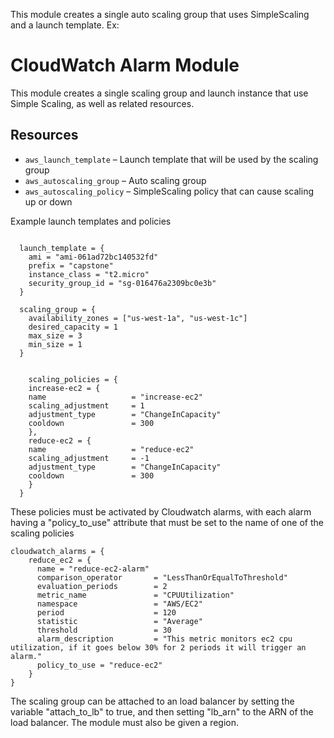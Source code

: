 This module creates a single auto scaling group that uses SimpleScaling and a launch template. 
Ex:
# CloudWatch Alarm Module

This module creates a single scaling group and launch instance that use Simple Scaling, as well as related resources.

## Resources

- `aws_launch_template` – Launch template that will be used by the scaling group
- `aws_autoscaling_group` – Auto scaling group
- `aws_autoscaling_policy` – SimpleScaling policy that can cause scaling up or down

Example launch templates and policies
```

  launch_template = {
    ami = "ami-061ad72bc140532fd" 
    prefix = "capstone"
    instance_class = "t2.micro"
    security_group_id = "sg-016476a2309bc0e3b"
  }

  scaling_group = {
    availability_zones = ["us-west-1a", "us-west-1c"]
    desired_capacity = 1
    max_size = 3
    min_size = 1
  }

  ```

```

    scaling_policies = {
    increase-ec2 = {
    name                   = "increase-ec2"
    scaling_adjustment     = 1
    adjustment_type        = "ChangeInCapacity"
    cooldown               = 300
    },
    reduce-ec2 = {
    name                   = "reduce-ec2"
    scaling_adjustment     = -1
    adjustment_type        = "ChangeInCapacity"
    cooldown               = 300
    }
  }

  ```

These policies must be activated by Cloudwatch alarms, with each alarm having a "policy_to_use" attribute that must be set to the name of one of the scaling policies

```
cloudwatch_alarms = {
    reduce_ec2 = {
      name = "reduce-ec2-alarm"
      comparison_operator       = "LessThanOrEqualToThreshold"
      evaluation_periods        = 2
      metric_name               = "CPUUtilization"
      namespace                 = "AWS/EC2"
      period                    = 120
      statistic                 = "Average"
      threshold                 = 30
      alarm_description         = "This metric monitors ec2 cpu utilization, if it goes below 30% for 2 periods it will trigger an alarm."
      policy_to_use = "reduce-ec2"
    }
}

```

The scaling group can be attached to an load balancer by setting the variable "attach_to_lb" to true, and then setting "lb_arn" to the ARN of the load balancer.
The module must also be given a region.

